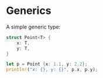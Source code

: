 # Generics

A simple generic type:

```rust
struct Point<T> {
    x: T,
    y: T,
}

let p = Point {x: 1.1, y: 2.2};
println!("x: {}, y: {}", p.x, p.y);
```

